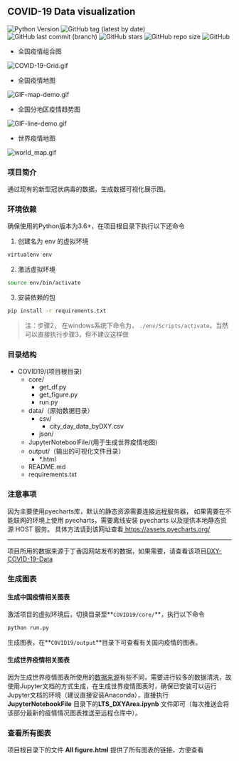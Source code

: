 ## COVID-19 Data visualization

![Python Version](https://img.shields.io/badge/Python-3.6%2B-blue?style=plastic)  ![GitHub tag (latest by date)](https://img.shields.io/github/v/tag/seeker0720/COVID-19-Data-visualization?style=plastic)  ![GitHub last commit (branch)](https://img.shields.io/github/last-commit/seeker0720/COVID-19-Data-visualization/master?style=plastic)  ![GitHub stars](https://img.shields.io/github/stars/seeker0720/COVID-19-Data-visualization?style=plastic)  ![GitHub repo size](https://img.shields.io/github/repo-size/seeker0720/COVID-19-Data-visualization?style=plastic)  ![GitHub](https://img.shields.io/github/license/seeker0720/COVID-19-Data-visualization?style=plastic)

- 全国疫情组合图

![COVID-19-Grid.gif](https://i.loli.net/2020/04/12/9ZuxspvHbQC72e5.gif)

- 全国疫情地图

![GIF-map-demo.gif](https://i.loli.net/2020/03/24/sKlU51hgfe3vHcP.gif)

- 全国分地区疫情趋势图

![GIF-line-demo.gif](https://i.loli.net/2020/03/24/AZt31oXKn6Dk8WE.gif)

- 世界疫情地图

![world_map.gif](https://i.loli.net/2020/04/23/DjkcsBtwCEzZXKu.gif)

### 项目简介

通过现有的新型冠状病毒的数据，生成数据可视化展示图。

### 环境依赖

确保使用的Python版本为3.6+，在项目根目录下执行以下还命令

1. 创建名为 env 的虚拟环境

```bash
virtualenv env
```

2. 激活虚拟环境

```bash
source env/bin/activate
```

3. 安装依赖的包

```bash
pip install -r requirements.txt
```

> 注：步骤2， 在windows系统下命令为， `./env/Scripts/activate`。当然可以直接执行步骤3，但不建议这样做

### 目录结构

- COVID19/(项目根目录)
    - core/
        - get_df.py
        - get_figure.py
        - run.py
    - data/（原始数据目录）
        - csv/
            - city_day_data_byDXY.csv
        - json/
    - JupyterNoteboolFile/(用于生成世界疫情地图)
    - output/（输出的可视化文件目录）
        - *.html
    - README.md
    - requirements.txt



### 注意事项

因为主要使用pyecharts库，默认的静态资源需要连接远程服务器， 如果需要在不能联网的环境上使用 pyecharts，需要离线安装 pyecharts 以及提供本地静态资源 HOST 服务。 具体方法请到该网址查看[ https://assets.pyecharts.org/ ]( https://assets.pyecharts.org/ )

---

项目所用的数据来源于丁香园网站发布的数据，如果需要，请查看该项目[DXY-COVID-19-Data]( https://github.com/BlankerL/DXY-COVID-19-Data )

### 生成图表

#### 生成中国疫情相关图表

激活项目的虚拟环境后，切换目录至**`COVID19/core/`**，执行以下命令

```bash
python run.py
```

生成图表，在**`COVID19/output`**目录下可查看有关国内疫情的图表。

#### 生成世界疫情相关图表

因为生成世界疫情图表所使用的[数据来源]( https://github.com/BlankerL/DXY-COVID-19-Data )有些不同，需要进行较多的数据清洗，故使用Jupyter文档的方式生成，在生成世界疫情图表时，确保已安装可以运行Jupyter文档的环境（建议直接安装Anaconda），直接执行 **JupyterNotebookFile** 目录下的**LTS_DXYArea.ipynb** 文件即可（每次推送会将该部分最新的疫情情况图表推送至远程仓库中）。

### 查看所有图表

项目根目录下的文件    **All figure.html**  提供了所有图表的链接，方便查看

